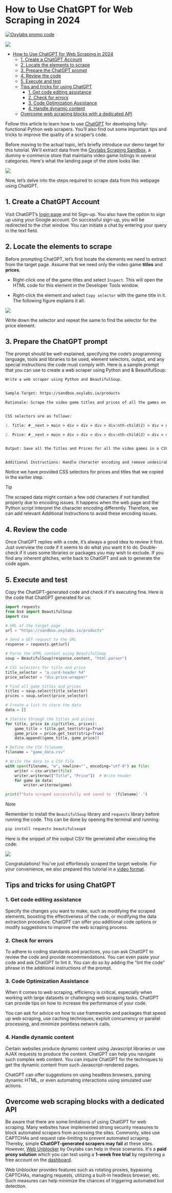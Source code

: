 # How to Use ChatGPT for Web Scraping in 2024

[![Oxylabs promo code](https://user-images.githubusercontent.com/129506779/250792357-8289e25e-9c36-4dc0-a5e2-2706db797bb5.png)](https://oxylabs.go2cloud.org/aff_c?offer_id=7&aff_id=877&url_id=112)

[![](https://dcbadge.vercel.app/api/server/eWsVUJrnG5)](https://discord.gg/GbxmdGhZjq)

- [How to Use ChatGPT for Web Scraping in 2024](#how-to-use-chatgpt-for-web-scraping-in-2024)
  * [1. Create a ChatGPT Account](#1-create-a-chatgpt-account)
  * [2. Locate the elements to scrape](#2-locate-the-elements-to-scrape)
  * [3. Prepare the ChatGPT prompt](#3-prepare-the-chatgpt-prompt)
  * [4. Review the code](#4-review-the-code)
  * [5. Execute and test](#5-execute-and-test)
  * [Tips and tricks for using ChatGPT](#tips-and-tricks-for-using-chatgpt)
    + [1. Get code editing assistance](#1-get-code-editing-assistance)
    + [2. Check for errors](#2-check-for-errors)
    + [3. Code Optimization Assistance](#3-code-optimization-assistance)
    + [4. Handle dynamic content](#4-handle-dynamic-content)
  * [Overcome web scraping blocks with a dedicated API](#overcome-web-scraping-blocks-with-a-dedicated-api)


Follow this article to learn how to use [ChatGPT](https://chat.openai.com/) for developing fully-functional Python web scrapers. You'll also find out some important tips and tricks to improve the quality of a scraper’s code.

Before moving to the actual topic, let’s briefly introduce our demo target for this tutorial. We'll extract data from the [Oxylabs Scraping Sandbox](https://sandbox.oxylabs.io/products), a dummy e-commerce store that maintains video game listings in several categories. Here's what the landing page of the store looks like:

![](/images/sandbox.png)

Now, let’s delve into the steps required to scrape data from this webpage using ChatGPT.


## 1. Create a ChatGPT Account

Visit ChatGPT’s [login page](https://chat.openai.com/auth/login) and hit Sign-up. You also have the option to sign up using your Google account. On successful sign-up, you will be redirected to the chat window. You can initiate a chat by entering your query in the text field.

## 2. Locate the elements to scrape

Before prompting ChatGPT, let’s first locate the elements we need to extract from the target page. Assume that we need only the video game **titles** and **prices**.

- Right-click one of the game titles and select `Inspect`. This will open the HTML code for this element in the Developer Tools window.

- Right-click the element and select `Copy selector` with the game title in it. The following figure explains it all:

![](/images/sandbox_dev_tools.png)


Write down the selector and repeat the same to find the selector for the price element.


## 3. Prepare the ChatGPT prompt

The prompt should be well-explained, specifying the code’s programming language, tools and libraries to be used, element selectors, output, and any special instructions the code must comply with. Here is a sample prompt that you can use to create a web scraper using Python and & BeautifulSoup:

```markdown
Write a web scraper using Python and BeautifulSoup.


Sample Target: https://sandbox.oxylabs.io/products 

Rationale: Scrape the video game titles and prices of all the games on the target page.


CSS selectors are as follows:

1. Title: #__next > main > div > div > div > div:nth-child(2) > div > div:nth-child(1) > a.card-header.css-o171kl.eag3qlw2 > h4

2. Price: #__next > main > div > div > div > div:nth-child(2) > div > div:nth-child(1) > div.price-wrapper.css-li4v8k.eag3qlw4


Output: Save all the Titles and Prices for all the video games in a CSV file


Additional Instructions: Handle character encoding and remove undesirable symbols in the output CSV.
```
Notice we have provided CSS selectors for prices and titles that we copied in the earlier step. 

> [!TIP]
> The scraped data might contain a few odd characters if not handled properly due to encoding issues. It happens when the web page and the Python script interpret the character encoding differently. Therefore, we can add relevant Additional Instructions to avoid these encoding issues.


## 4. Review the code

Once ChatGPT replies with a code, it’s always a good idea to review it first. Just overview the code if it seems to do what you want it to do. Double-check if it uses some libraries or packages you may wish to exclude. If you find any inherent glitches, write back to ChatGPT and ask to generate the code again.


## 5. Execute and test

Copy the ChatGPT-generated code and check if it's executing fine. Here is the code that ChatGPT generated for us:

```python
import requests
from bs4 import BeautifulSoup
import csv

# URL of the target page
url = "https://sandbox.oxylabs.io/products"

# Send a GET request to the URL
response = requests.get(url)

# Parse the HTML content using BeautifulSoup
soup = BeautifulSoup(response.content, "html.parser")

# CSS selectors for title and price
title_selector = "a.card-header h4"
price_selector = "div.price-wrapper"

# Find all game titles and prices
titles = soup.select(title_selector)
prices = soup.select(price_selector)

# Create a list to store the data
data = []

# Iterate through the titles and prices
for title, price in zip(titles, prices):
    game_title = title.get_text(strip=True)
    game_price = price.get_text(strip=True)
    data.append((game_title, game_price))

# Define the CSV filename
filename = "game_data.csv"

# Write the data to a CSV file
with open(filename, "w", newline="", encoding="utf-8") as file:
    writer = csv.writer(file)
    writer.writerow(["Title", "Price"])  # Write header
    for game in data:
        writer.writerow(game)

print(f"Data scraped successfully and saved to '{filename}'.")
```


> [!NOTE]
> Remember to install the `BeautifulSoup` library and  `requests` library before running the code. This can be done by opening the terminal and running:

```bash
pip install requests beautifulsoup4
```


Here is the snippet of the output CSV file generated after executing the code:

![](/images/scraped_csv.png)

Congratulations! You've just effortlessly scraped the target website. For your convenience, we also prepared this tutorial in a [video format](https://www.youtube.com/watch?v=AUEjBzLJlE4).


## Tips and tricks for using ChatGPT

### 1. Get code editing assistance

Specify the changes you want to make, such as modifying the scraped elements, boosting the effectiveness of the code, or modifying the data extraction procedure. ChatGPT can offer you additional code options or modify suggestions to improve the web scraping process.

### 2. Check for errors

To adhere to coding standards and practices, you can ask ChatGPT to review the code and provide recommendations. You can even paste your code and ask ChatGPT to lint it. You can do so by adding the “lint the code” phrase in the additional instructions of the prompt. 

### 3. Code Optimization Assistance

When it comes to web scraping, efficiency is critical, especially when working with large datasets or challenging web scraping tasks. ChatGPT can provide tips on how to increase the performance of your code. 

You can ask for advice on how to use frameworks and packages that speed up web scraping, use caching techniques, exploit concurrency or parallel processing, and minimize pointless network calls.

### 4. Handle dynamic content

Certain websites produce dynamic content using Javascript libraries or use AJAX requests to produce the content. ChatGPT can help you navigate such complex web content. You can inquire ChatGPT for the techniques to get the dynamic content from such Javascript-rendered pages.

ChatGPT can offer suggestions on using headless browsers, parsing dynamic HTML, or even automating interactions using simulated user actions.

## Overcome web scraping blocks with a dedicated API

Be aware that there are some limitations of using ChatGPT for web scraping. Many websites have implemented strong security measures to block automated scrapers from accessing the sites. Commonly, sites use CAPTCHAs and request rate-limiting to prevent automated scraping. Thereby, simple **ChatGPT-generated scrapers may fail** at these sites. However, [Web Unblocker](https://oxylabs.io/products/web-unblocker) by Oxylabs can help in these scenarios. It's a **paid proxy solution** which you can test using a **1-week free trial** by regsitering a free account on the [dashboard](https://dashboard.oxylabs.io/).

Web Unblocker provides features such as rotating proxies, bypassing CAPTCHAs, managing requests, utilizing a built-in headless browser, etc. Such measures can help minimize the chances of triggering automated bot detection.
